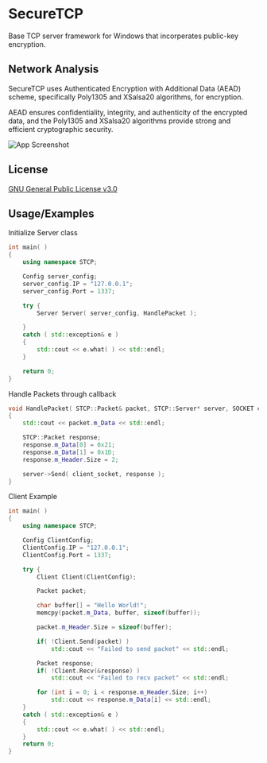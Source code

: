 
# SecureTCP

Base TCP server framework for Windows that incorperates public-key encryption. 


## Network Analysis

SecureTCP uses Authenticated Encryption with Additional Data (AEAD) scheme, specifically Poly1305 and XSalsa20 algorithms, for encryption.
 
AEAD ensures confidentiality, integrity, and authenticity of the encrypted data, and the Poly1305 and XSalsa20 algorithms provide strong and efficient cryptographic security.

![App Screenshot](https://i.ibb.co/KDKPvt8/Secure-TCP-Media.png)


## License

[GNU General Public License v3.0](https://github.com/soundthesamefr/SecureTCP/blob/master/license/)


## Usage/Examples

Initialize Server class
```cpp
int main( )
{
	using namespace STCP;

	Config server_config;
	server_config.IP = "127.0.0.1";
	server_config.Port = 1337;

	try {
		Server Server( server_config, HandlePacket );

	}
	catch ( std::exception& e )
	{
		std::cout << e.what( ) << std::endl;
	}

	return 0;
}
```
Handle Packets through callback
```cpp
void HandlePacket( STCP::Packet& packet, STCP::Server* server, SOCKET client_socket )
{
	std::cout << packet.m_Data << std::endl;

	STCP::Packet response;
	response.m_Data[0] = 0x21;
	response.m_Data[1] = 0x1D;
	response.m_Header.Size = 2;

	server->Send( client_socket, response );
}
```

Client Example
```cpp
int main( )
{
	using namespace STCP;

	Config ClientConfig;
	ClientConfig.IP = "127.0.0.1";
	ClientConfig.Port = 1337;

	try {
		Client Client(ClientConfig);

		Packet packet;

		char buffer[] = "Hello World!";
		memcpy(packet.m_Data, buffer, sizeof(buffer));

		packet.m_Header.Size = sizeof(buffer);

		if( !Client.Send(packet) )
			std::cout << "Failed to send packet" << std::endl;

		Packet response;
		if( !Client.Recv(&response) )
			std::cout << "Failed to recv packet" << std::endl;

		for (int i = 0; i < response.m_Header.Size; i++)
			std::cout << response.m_Data[i] << std::endl;
	}
	catch ( std::exception& e )
	{
		std::cout << e.what( ) << std::endl;
	}
	return 0;
}
```
